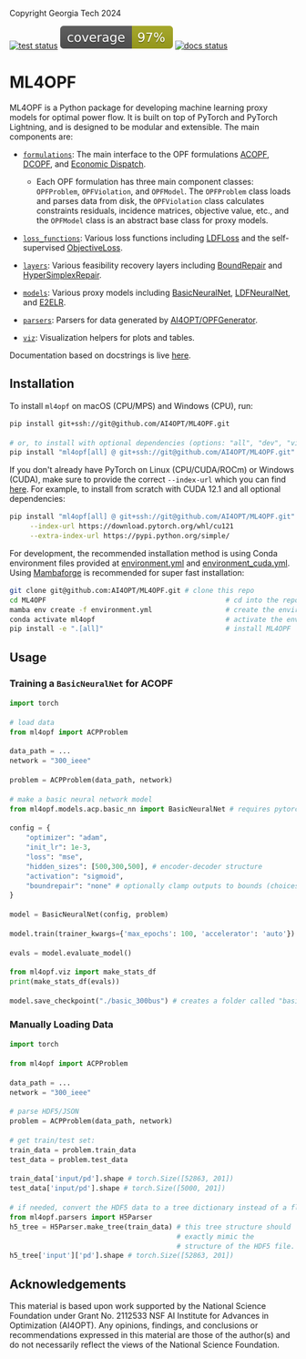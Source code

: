 Copyright Georgia Tech 2024

[![test status](https://github.com/AI4OPT/ML4OPF/workflows/tests/badge.svg)](https://github.com/AI4OPT/ML4OPF/actions/workflows/tests.yaml)
[![coverage](.github/coverage.svg)](https://github.com/AI4OPT/ML4OPF/actions/workflows/tests.yaml)
[![docs status](https://github.com/AI4OPT/ML4OPF/workflows/docs/badge.svg)](https://pages.github.com/AI4OPT/ML4OPF/index.html)

# ML4OPF

ML4OPF is a Python package for developing machine learning proxy models for optimal power flow. It is built on top of PyTorch and PyTorch Lightning, and is designed to be modular and extensible. The main components are:

- [`formulations`](ml4opf/formulations): The main interface to the OPF formulations [ACOPF](ml4opf/formulations/acp), [DCOPF](ml4opf/formulations/dcp), and [Economic Dispatch](ml4opf/formulations/ed).

  - Each OPF formulation has three main component classes: `OPFProblem`, `OPFViolation`, and `OPFModel`. The `OPFProblem` class loads and parses data from disk, the `OPFViolation` class calculates constraints residuals, incidence matrices, objective value, etc., and the `OPFModel` class is an abstract base class for proxy models.

<!-- - [`functional`](ml4opf/functional): The functional interface underlying the object-oriented interface in `formulations`, which makes less assumptions (i.e., all problem data may vary but the user is responsible for keeping track of it). -->

- [`loss_functions`](ml4opf/loss_functions): Various loss functions including [LDFLoss](ml4opf/loss_functions/ldf.py) and the self-supervised [ObjectiveLoss](ml4opf/loss_functions/objective.py).

- [`layers`](ml4opf/layers): Various feasibility recovery layers including [BoundRepair](ml4opf/layers/bound_repair.py) and [HyperSimplexRepair](ml4opf/layers/hypersimplex_repair.py).

- [`models`](ml4opf/models): Various proxy models including [BasicNeuralNet](ml4opf/models/basic_nn), [LDFNeuralNet](ml4opf/models/ldf_nn), and [E2ELR](ml4opf/models/e2elr).

- [`parsers`](ml4opf/parsers): Parsers for data generated by [AI4OPT/OPFGenerator](https://github.com/AI4OPT/OPFGenerator). <!-- Note that when selecting the test set the seed is fixed to ensure reproducibility. -->

- [`viz`](ml4opf/viz): Visualization helpers for plots and tables.

Documentation based on docstrings is live [here](https://ai4opt.github.io/ML4OPF/).


## Installation

To install `ml4opf` on macOS (CPU/MPS) and Windows (CPU), run:
```bash
pip install git+ssh://git@github.com/AI4OPT/ML4OPF.git

# or, to install with optional dependencies (options: "all", "dev", "viz"):
pip install "ml4opf[all] @ git+ssh://git@github.com/AI4OPT/ML4OPF.git"
```
If you don't already have PyTorch on Linux (CPU/CUDA/ROCm) or Windows (CUDA), make sure to provide the correct `--index-url` which you can find [here](https://pytorch.org/get-started/locally/). For example, to install from scratch with CUDA 12.1 and all optional dependencies:
```bash
pip install "ml4opf[all] @ git+ssh://git@github.com/AI4OPT/ML4OPF.git" \
     --index-url https://download.pytorch.org/whl/cu121                \
     --extra-index-url https://pypi.python.org/simple/
```

For development, the recommended installation method is using Conda environment files provided at [environment.yml](environment.yml) and [environment_cuda.yml](environment_cuda.yml). Using [Mambaforge](https://mamba.readthedocs.io/en/latest/mamba-installation.html#mamba-install) is recommended for super fast installation:
```bash
git clone git@github.com:AI4OPT/ML4OPF.git # clone this repo
cd ML4OPF                                            # cd into the repo
mamba env create -f environment.yml                  # create the environment
conda activate ml4opf                                # activate the environment
pip install -e ".[all]"                              # install ML4OPF
```

## Usage


### Training a `BasicNeuralNet` for ACOPF
```python
import torch

# load data
from ml4opf import ACPProblem

data_path = ...
network = "300_ieee"

problem = ACPProblem(data_path, network)

# make a basic neural network model
from ml4opf.models.acp.basic_nn import BasicNeuralNet # requires pytorch-lightning

config = {
    "optimizer": "adam",
    "init_lr": 1e-3,
    "loss": "mse",
    "hidden_sizes": [500,300,500], # encoder-decoder structure
    "activation": "sigmoid",
    "boundrepair": "none" # optionally clamp outputs to bounds (choices: "sigmoid", "relu", "clamp")
}

model = BasicNeuralNet(config, problem)

model.train(trainer_kwargs={'max_epochs': 100, 'accelerator': 'auto'}) # pass args to the PyTorch Lightning Trainer

evals = model.evaluate_model()

from ml4opf.viz import make_stats_df
print(make_stats_df(evals))

model.save_checkpoint("./basic_300bus") # creates a folder called "basic_300bus" with two files in it, trainer.ckpt and config.json
```

### Manually Loading Data
```python
import torch

from ml4opf import ACPProblem

data_path = ...
network = "300_ieee"

# parse HDF5/JSON
problem = ACPProblem(data_path, network)

# get train/test set:
train_data = problem.train_data
test_data = problem.test_data

train_data['input/pd'].shape # torch.Size([52863, 201])
test_data['input/pd'].shape # torch.Size([5000, 201])

# if needed, convert the HDF5 data to a tree dictionary instead of a flat dictionary:
from ml4opf.parsers import H5Parser
h5_tree = H5Parser.make_tree(train_data) # this tree structure should
                                         # exactly mimic the
                                         # structure of the HDF5 file.
h5_tree['input']['pd'].shape # torch.Size([52863, 201])
```

## Acknowledgements

This material is based upon work supported by the National Science Foundation under Grant No. 2112533 NSF AI Institute for Advances in Optimization (AI4OPT). Any opinions, findings, and conclusions or recommendations expressed in this material are those of the author(s) and do not necessarily reflect the views of the National Science Foundation.
